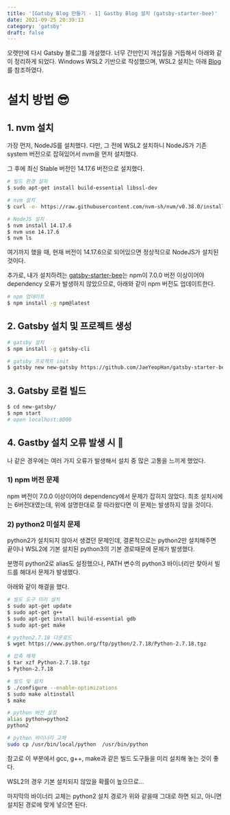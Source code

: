 ```yaml
---
title: '[Gatsby Blog 만들기 - 1] Gastby Blog 설치 (gatsby-starter-bee)'
date: 2021-09-25 20:39:13
category: 'gatsby'
draft: false
---
```


오랫만에 다시 Gatsby 블로그를 개설했다. 너무 간만인지 개삽질을 거듭해서 아래와 같이 정리하게 되었다. Windows WSL2 기반으로 작성했으며, WSL2 설치는 아래 [Blog](https://www.lainyzine.com/ko/article/how-to-install-wsl2-and-use-linux-on-windows-10/)를 참조하였다.

# 설치 방법 😎

## 1. nvm 설치

가장 먼저, NodeJS를 설치했다. 다만, 그 전에 WSL2 설치하니 NodeJS가 기존 system 버전으로 잡혀있어서 nvm을 먼저 설치했다.

그 후에 최신 Stable 버전인 14.17.6 버전으로 설치했다.

```sh
# 빌드 환경 설치
$ sudo apt-get install build-essential libssl-dev

# nvm 설치
$ curl -o- https://raw.githubusercontent.com/nvm-sh/nvm/v0.38.0/install.sh | bash

# NodeJS 설치
$ nvm install 14.17.6
$ nvm use 14.17.6
$ nvm ls
```

여기까지 했을 때, 현재 버전이 14.17.6으로 되어있으면 정상적으로 NodeJS가 설치된 것이다.

추가로, 내가 설치하려는 [gatsby-starter-bee](https://github.com/JaeYeopHan/gatsby-starter-bee)는 npm이 7.0.0 버전 이상이어야 dependency 오류가 발생하지 않았으므로, 아래와 같이 npm 버전도 업데이트한다.

```sh
# npm 업데이트
$ npm install -g npm@latest
```

## 2. Gatsby 설치 및 프로젝트 생성

```sh
# gatsby 설치
$ npm install -g gatsby-cli

# gatsby 프로젝트 init
$ gatsby new new-gatsby https://github.com/JaeYeopHan/gatsby-starter-bee

```

## 3. Gatsby 로컬 빌드

```sh
$ cd new-gatsby/
$ npm start
# open localhost:8000
```

## 4. Gastby 설치 오류 발생 시 🤢

나 같은 경우에는 여러 가지 오류가 발생해서 설치 중 많은 고통을 느끼게 했었다.

### 1) npm 버전 문제

npm 버전이 7.0.0 이상이어야 dependency에서 문제가 잡히지 않았다. 최초 설치시에는 6버전대였는데,
위에 설명한대로 잘 따라왔다면 이 문제는 발생하지 않을 것이다.

### 2) python2 미설치 문제

python2가 설치되지 않아서 생겼던 문제인데, 결론적으로는 python2만 설치해주면 끝이나 WSL2에 기본 설치된 python3의 기본 경로때문에 문제가 발생했다.

분명히 python2로 alias도 설정했으나, PATH 변수의 python3 바이너리만 찾아서 빌드를 해대서 문제가 발생했다.

아래와 같이 해결을 했다.

```sh
# 빌드 도구 미리 설치
$ sudo apt-get update
$ sudo apt-get g++
$ sudo apt-get install build-essential gdb
$ sudo apt-get make

# python2.7.18 다운로드
$ wget https://www.python.org/ftp/python/2.7.18/Python-2.7.18.tgz

# 압축 해제
$ tar xzf Python-2.7.18.tgz
$ Python-2.7.18

# 빌드 및 설치
$ ./configure --enable-optimizations
$ sudo make altinstall
$ make

# python 버전 설정
alias python=python2
python2

# python 바이너리 교체
sudo cp /usr/bin/local/python  /usr/bin/python
```

참고로 이 부분에서 gcc, g++, make과 같은 빌드 도구들을 미리 설치해 놓는 것이 좋다.

WSL2의 경우 기본 설치되지 않았을 확률이 높으므로...

마지막의 바이너리 교체는 python2 설치 경로가 위와 같을때 그대로 하면 되고, 아니면 설치된 경로에 맞게 넣으면 된다.
